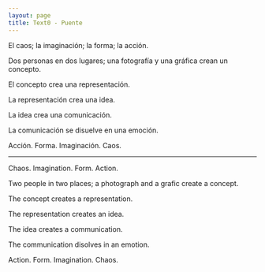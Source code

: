 ```yaml
---
layout: page
title: Text0 - Puente
---
```


El caos; la imaginación; la forma; la acción. 

Dos personas en dos lugares; 
una fotografía y una gráfica crean un concepto. 

El concepto crea una representación. 

La representación crea una idea. 

La idea crea una comunicación. 

La comunicación se disuelve en una emoción. 

Acción. Forma. Imaginación. Caos. 

---

Chaos. Imagination. Form. Action. 

Two people in two places; a photograph and a grafic create a concept. 

The concept creates a representation. 

The representation creates an idea. 

The idea creates a communication. 

The communication disolves in an emotion. 

Action. Form. Imagination. Chaos. 
